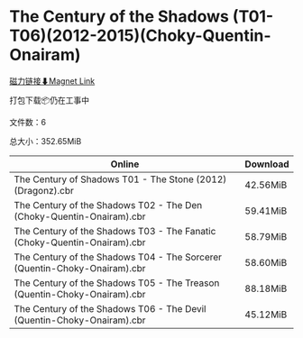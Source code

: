# The Century of the Shadows (T01-T06)(2012-2015)(Choky-Quentin-Onairam)

[磁力链接⬇Magnet Link](magnet:?xt=urn:btih:5520cd851f30e4737ed35973eb50ade56c592f18&dn=The%20Century%20of%20the%20Shadows%20%28T01-T06%29%282012-2015%29%28Choky-Quentin-Onairam%29)

打包下载📦仍在工事中

文件数：6

总大小：352.65MiB

Online | Download
--- | ---
The Century of Shadows T01 - The Stone (2012) (Dragonz).cbr | 42.56MiB
The Century of the Shadows T02 - The Den (Choky-Quentin-Onairam).cbr | 59.41MiB
The Century of the Shadows T03 - The Fanatic (Choky-Quentin-Onairam).cbr | 58.79MiB
The Century of the Shadows T04 - The Sorcerer (Quentin-Choky-Onairam).cbr | 58.60MiB
The Century of the Shadows T05 - The Treason (Quentin-Choky-Onairam).cbr | 88.18MiB
The Century of the Shadows T06 - The Devil (Quentin-Choky-Onairam).cbr | 45.12MiB